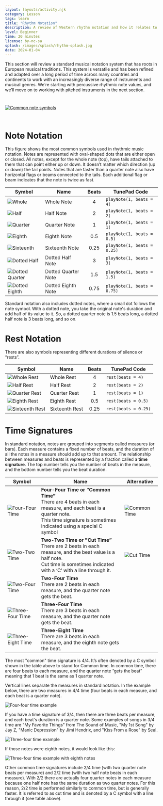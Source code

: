 ```yaml
---
layout: layouts/activity.njk
category: Lesson
tags: learn
title: "Rhythm Notation"
description: A review of Western rhythm notation and how it relates to Python code
level: Beginner
time: 20 minutes
license: by-nc-sa
splash: /images/splash/rhythm-splash.jpg
date: 2024-01-04
---
```

This section will review a standard musical notation system that has roots in European musical traditions. 
This system is versatile and has been refined and adapted over a long period of time across many countries 
and continents to work with an increasingly diverse range of instruments and musical genres. 
We’re starting with percussive rhythmic note values, and we’ll move on to working with pitched instruments in 
the next section.

<a href="/images/Figure2.5.png">
<img src="/images/Figure2.5.png" alt="Common note symbols" style="min-width: 100%; margin: 2em auto"></a>

# Note Notation
This figure shows the most common symbols used in rhythmic music notation. 
Notes are represented with oval-shaped dots that are either open or closed. 
All notes, except for the whole note (top), have tails attached to them that can point either up or down. 
It doesn’t matter which direction (up or down) the tail points. 
Notes that are faster than a quarter note also have horizontal flags or beams connected to the tails. 
Each additional flag or beam indicates that the note is twice as fast. 

| Symbol | Name | Beats | TunePad Code |
| ------ | ---- | :---: | ------------ |
| ![Whole](/images/music/whole.svg) | Whole Note | 4 | `playNote(1, beats = 4)` |
| ![Half](/images/music/half.svg)| Half Note | 2 | `playNote(1, beats = 2)` |
| ![Quarter](/images/music/quarter.svg) | Quarter Note | 1 | `playNote(1, beats = 1)` |
| ![Eighth](/images/music/eighth.svg) | Eighth Note | 0.5 | `playNote(1, beats = 0.5)` |
| ![Sixteenth](/images/music/sixteenth.svg) | Sixteenth Note | 0.25 | `playNote(1, beats = 0.25)` |
| ![Dotted Half](/images/music/dotted-half.svg) | Dotted Half Note | 3 | `playNote(1, beats = 3)` |
| ![Dotted Quarter](/images/music/dotted-quarter.svg) | Dotted Quarter Note | 1.5 | `playNote(1, beats = 1.5)` |
| ![Dotted Eighth](/images/music/dotted-eighth.svg) | Dotted Eighth Note | 0.75 | `playNote(1, beats = 0.75)` |

Standard notation also includes dotted notes, where a small dot follows the note symbol. With a dotted note, you take the original note's duration and add half of its value to it. So, a dotted quarter note is 1.5 beats long, a dotted half note is 3 beats long, and so on.

# Rest Notation
There are also symbols representing different durations of silence or “rests”.

| Symbol | Name | Beats | TunePad Code |
| ------ | ---- | :---: | ------------ |
| ![Whole Rest](/images/music/whole-rest.svg) | Whole Rest | 4 | `rest(beats = 4)` |
| ![Half Rest](/images/music/half-rest.svg) | Half Rest | 2 | `rest(beats = 2)` |
| ![Quarter Rest](/images/music/quarter-rest.svg) | Quarter Rest | 1 | `rest(beats = 1)` |
| ![Eighth Rest](/images/music/eighth-rest.svg) | Eighth Rest | 0.5 | `rest(beats = 0.5)` |
| ![Sixteenth Rest](/images/music/sixteenth-rest.svg) | Sixteenth Rest | 0.25 | `rest(beats = 0.25)` |


# Time Signatures 
In standard notation, notes are grouped into segments called measures (or bars). 
Each measure contains a fixed number of beats, and the duration of all the notes 
in a measure should add up to that amount. The relationship between measures and 
beats is represented by a fraction called a **time signature**. The top number tells you
the number of beats in the measure, and the bottom number tells you the beat duration. 

| Symbol | Name |  Alternative |
| ------ | ---- | --- |
| ![Four-Four Time](/images/music/four-four.svg) | **Four-Four Time or “Common Time”** <br> There are 4 beats in each measure, and each beat is a quarter note. <br> This time signature is sometimes indicated using a special C symbol | ![Common Time](/images/music/common-time.svg) |
| ![Two-Two Time](/images/music/two-two.svg) | **Two-Two Time or "Cut Time”** <br> There are 2 beats in each measure, and the beat value is a half note. <br> Cut time is sometimes indicated with a ‘C’ with a line through it. | ![Cut Time](/images/music/cut-time.svg) |
| ![Two-Four Time](/images/music/two-four.svg) | **Two-Four Time** <br> There are 2 beats in each measure, and the quarter note gets the beat. | |
| ![Three-Four Time](/images/music/three-four.svg) | **Three-Four Time** <br> There are 3 beats in each measure, and the quarter note gets the beat. | |
| ![Three-Eight Time](/images/music/three-eight.svg) | **Three-Eight Time** <br> There are 3 beats in each measure, and the eighth note gets the beat. | |

The most "common" time signature is 4/4. It’s often denoted by a C symbol shown in the table above to stand for Common time.  In common time, there are four beats to each measure, and the quarter note “gets the beat” meaning that 1 beat is the same as 1 quarter note.

Vertical lines separate the measures in standard notation. In the example below, there are two measures in 4/4 time (four beats in each measure, and each beat is a quarter note). 

![Four-four time example](/images/music/Music2.1.png)

If you have a time signature of 3/4, then there are three beats per measure, and each beat's duration is a quarter note. Some examples of songs in 3/4 time are "My Favorite Things" from The Sound of Music, "My 1st Song" by Jay  Z, "Manic Depression" by Jimi Hendrix, and "Kiss From a Rose" by Seal.

![Three-four time example](/images/music/Music2.2.png)
 
If those notes were eighth notes, it would look  like this:

![Three-four time example with eighth notes](/images/music/Music2.3.png)

Other common time signatures include 2/4 time (with two quarter note beats per measure) and 2/2 time (with two half note beats in each measure). With 2/2 there are actually four quarter notes in each measure because one half note has the same duration as two quarter notes. For this reason, 2/2 time is performed similarly to common time, but is generally faster. It is referred to as cut time and is denoted by a C symbol with a line through it (see table above). 
